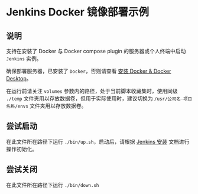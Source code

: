 # Jenkins Docker 镜像部署示例

## 说明

支持在安装了 Docker 与 Docker compose plugin 的服务器或个人终端中启动 `Jenkins` 实例。

确保部署服务器，已安装了 `Docker`，否则请查看 [安装 Docker & Docker Desktop](TODO)。

在运行前请关注 `volumes` 参数内的路径，处于当前脚本收藏集时，使用同级 `./temp` 文件夹用以存放数据卷，但用于实际使用时，建议切换为 `/usr/公司名-项目名称/envs` 文件夹用以存放数据卷。

## 尝试启动

在此文件所在路径下运行 `./bin/up.sh`，启动后，请根据 [Jenkins 安装](http://47.92.86.108:11001/software/install/jenkins.html#%E5%AE%89%E8%A3%85) 文档进行操作初始化。

## 尝试关闭

在此文件所在路径下运行 `./bin/down.sh`
